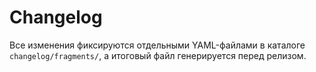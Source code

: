 # Changelog

Все изменения фиксируются отдельными YAML-файлами в каталоге `changelog/fragments/`, а итоговый файл генерируется перед релизом.

